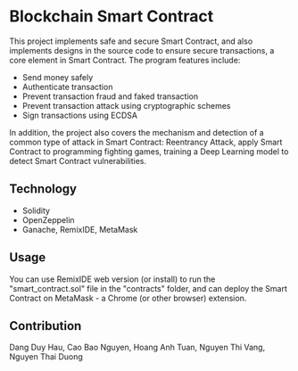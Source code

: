 # Blockchain Smart Contract
This project implements safe and secure Smart Contract, and also implements designs in the source code to ensure secure transactions, a core element in Smart Contract. The program features include:
+ Send money safely
+ Authenticate transaction
+ Prevent transaction fraud and faked transaction
+ Prevent transaction attack using cryptographic schemes
+ Sign transactions using ECDSA

In addition, the project also covers the mechanism and detection of a common type of attack in Smart Contract: Reentrancy Attack, apply Smart Contract to programming fighting games, training a Deep Learning model to detect Smart Contract vulnerabilities.
## Technology
+ Solidity
+ OpenZeppelin
+ Ganache, RemixIDE, MetaMask
## Usage
You can use RemixIDE web version (or install) to run the "smart_contract.sol" file in the "contracts" folder, and can deploy the Smart Contract on MetaMask - a Chrome (or other browser) extension.
## Contribution
Dang Duy Hau, Cao Bao Nguyen, Hoang Anh Tuan, Nguyen Thi Vang, Nguyen Thai Duong
